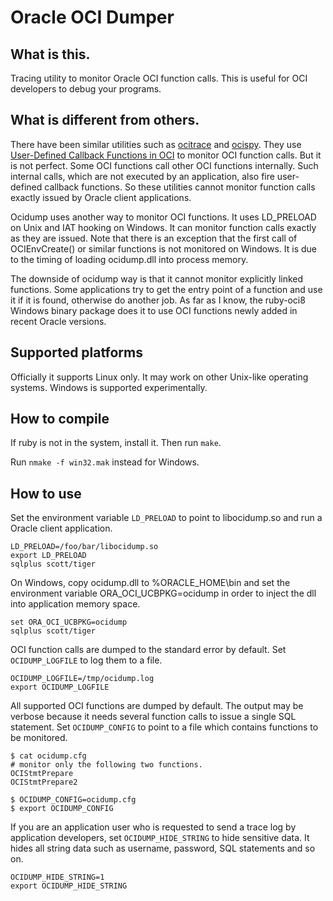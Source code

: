 Oracle OCI Dumper
=================

What is this.
---------------

Tracing utility to monitor Oracle OCI function calls.
This is useful for OCI developers to debug your programs.

What is different from others.
------------------------------

There have been similar utilities such as [ocitrace][1] and
[ocispy][2]. They use [User-Defined Callback Functions in OCI][3] to
monitor OCI function calls. But it is not perfect. Some OCI functions
call other OCI functions internally. Such internal calls, which are
not executed by an application, also fire user-defined callback
functions. So these utilities cannot monitor function calls exactly
issued by Oracle client applications.

Ocidump uses another way to monitor OCI functions. It uses LD_PRELOAD
on Unix and IAT hooking on Windows. It can monitor function calls
exactly as they are issued. Note that there is an exception that the
first call of OCIEnvCreate() or similar functions is not monitored on
Windows. It is due to the timing of loading ocidump.dll into process
memory.

The downside of ocidump way is that it cannot monitor explicitly
linked functions. Some applications try to get the entry point of a
function and use it if it is found, otherwise do another job.
As far as I know, the ruby-oci8 Windows binary package does it to
use OCI functions newly added in recent Oracle versions.

Supported platforms
-------------------

Officially it supports Linux only. It may work on other Unix-like operating systems.
Windows is supported experimentally.

How to compile
--------------

If ruby is not in the system, install it. Then run `make`.

Run `nmake -f win32.mak` instead for Windows.

How to use
----------

Set the environment variable `LD_PRELOAD` to point to libocidump.so and
run a Oracle client application.

    LD_PRELOAD=/foo/bar/libocidump.so
    export LD_PRELOAD
    sqlplus scott/tiger

On Windows, copy ocidump.dll to %ORACLE_HOME\bin and set the environment
variable ORA_OCI_UCBPKG=ocidump in order to inject the dll into application
memory space.

    set ORA_OCI_UCBPKG=ocidump
    sqlplus scott/tiger

OCI function calls are dumped to the standard error by default.
Set `OCIDUMP_LOGFILE` to log them to a file.

    OCIDUMP_LOGFILE=/tmp/ocidump.log
    export OCIDUMP_LOGFILE

All supported OCI functions are dumped by default. The output may be
verbose because it needs several function calls to issue a single SQL
statement. Set `OCIDUMP_CONFIG` to point to a file which contains
functions to be monitored.

    $ cat ocidump.cfg
    # monitor only the following two functions.
    OCIStmtPrepare
    OCIStmtPrepare2
    
    $ OCIDUMP_CONFIG=ocidump.cfg
    $ export OCIDUMP_CONFIG

If you are an application user who is requested to send a trace log by
application developers, set `OCIDUMP_HIDE_STRING` to hide sensitive
data. It hides all string data such as username, password, SQL
statements and so on.

    OCIDUMP_HIDE_STRING=1
    export OCIDUMP_HIDE_STRING

[1]: http://sourceforge.net/projects/ocitrace/
[2]: http://www.reocities.com/ocispy/
[3]: http://download.oracle.com/docs/cd/B28359_01/appdev.111/b28395/oci09adv.htm#i466264
